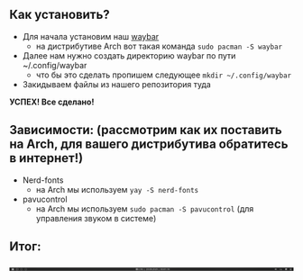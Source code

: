 ## Как установить?

* Для начала установим наш [waybar](https://github.com/Alexays/Waybar)
  * на дистрибутиве Arch вот такая команда ```sudo pacman -S waybar```
* Далее нам нужно создать директорию waybar по пути ~/.config/waybar
  * что бы это сделать пропишем следующее ```mkdir ~/.config/waybar```
* Закидываем файлы из нашего репозитория туда

**УСПЕХ! Все сделано!**

## Зависимости: (рассмотрим как их поставить на Arch, для вашего дистрибутива обратитесь в интернет!)

* Nerd-fonts
  * на Arch мы используем ```yay -S nerd-fonts```
* pavucontrol
  * на Arch мы используем ```sudo pacman -S pavucontrol``` (для управления звуком в системе)

## Итог:
![как должен выглядить наш бар](/2025-08-20-000113_hyprshot.png "Итог работы")
